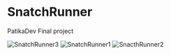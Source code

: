 # SnatchRunner
 PatikaDev Final project

![SnatchRunner3](https://user-images.githubusercontent.com/52819477/153767793-43837ca8-3532-4cd4-8918-b9d93a596a04.PNG)
![SnatchRunner1](https://user-images.githubusercontent.com/52819477/153767794-e873598b-a6fc-4378-b315-7c166000f7bc.PNG)
![SnacthRunner2](https://user-images.githubusercontent.com/52819477/153767795-80a047a0-e428-4d69-86fd-8fa4c4a65170.PNG)
